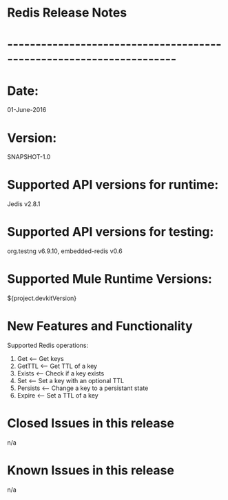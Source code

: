 # Redis Release Notes
# --------------------------------------------------------------------
# Date: 
01-June-2016
# Version: 
SNAPSHOT-1.0
# Supported API versions for runtime: 
Jedis v2.8.1
# Supported API versions for testing: 
org.testng v6.9.10, embedded-redis v0.6
# Supported Mule Runtime Versions: 
${project.devkitVersion}
# New Features and Functionality
Supported Redis operations:
1. Get <-- Get keys
2. GetTTL <-- Get TTL of a key
3. Exists <-- Check if a key exists
4. Set <-- Set a key with an optional TTL
5. Persists <-- Change a key to a persistant state
6. Expire <-- Set a TTL of a key

# Closed Issues in this release 
n/a
# Known Issues in this release
n/a
